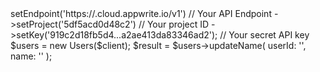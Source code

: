 <?php

use Appwrite\Client;
use Appwrite\Services\Users;

$client = (new Client())
    ->setEndpoint('https://<REGION>.cloud.appwrite.io/v1') // Your API Endpoint
    ->setProject('5df5acd0d48c2') // Your project ID
    ->setKey('919c2d18fb5d4...a2ae413da83346ad2'); // Your secret API key

$users = new Users($client);

$result = $users->updateName(
    userId: '<USER_ID>',
    name: '<NAME>'
);
